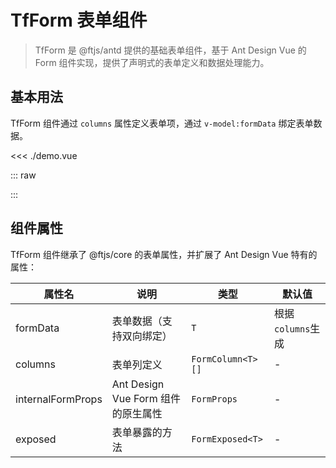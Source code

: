 # TfForm 表单组件

> TfForm 是 @ftjs/antd 提供的基础表单组件，基于 Ant Design Vue 的 Form 组件实现，提供了声明式的表单定义和数据处理能力。

## 基本用法

TfForm 组件通过 `columns` 属性定义表单项，通过 `v-model:formData` 绑定表单数据。

<<< ./demo.vue

<script setup lang="ts">
import Form from "./demo.vue";
</script>

::: raw

<Form />

:::

## 组件属性

TfForm 组件继承了 @ftjs/core 的表单属性，并扩展了 Ant Design Vue 特有的属性：

| 属性名            | 说明                               | 类型              | 默认值            |
| ----------------- | ---------------------------------- | ----------------- | ----------------- |
| formData          | 表单数据（支持双向绑定）           | `T`               | 根据`columns`生成 |
| columns           | 表单列定义                         | `FormColumn<T>[]` | -                 |
| internalFormProps | Ant Design Vue Form 组件的原生属性 | `FormProps`       | -                 |
| exposed           | 表单暴露的方法                     | `FormExposed<T>`  | -                 |

<!--@include: ../shared/form-types.md-->
